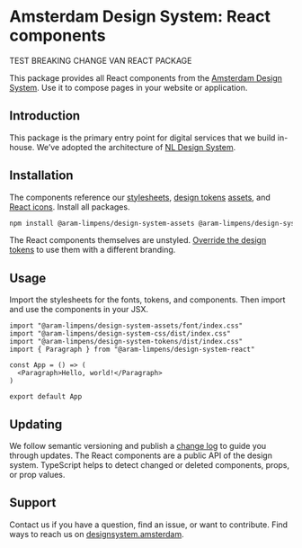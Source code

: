 <!-- @license CC0-1.0 -->

# Amsterdam Design System: React components

TEST BREAKING CHANGE VAN REACT PACKAGE

This package provides all React components from the [Amsterdam Design System](https://designsystem.amsterdam).
Use it to compose pages in your website or application.

## Introduction

This package is the primary entry point for digital services that we build in-house.
We’ve adopted the architecture of [NL Design System](https://nldesignsystem.nl/).

## Installation

The components reference our
[stylesheets](https://www.npmjs.com/package/@aram-limpens/design-system-css),
[design tokens](https://www.npmjs.com/package/@aram-limpens/design-system-tokens)
[assets](https://www.npmjs.com/package/@aram-limpens/design-system-assets),
and [React icons](https://www.npmjs.com/package/@aram-limpens/design-system-react-icons).
Install all packages.

```sh
npm install @aram-limpens/design-system-assets @aram-limpens/design-system-css @aram-limpens/design-system-react @aram-limpens/design-system-react-icons @aram-limpens/design-system-tokens
```

The React components themselves are unstyled.
[Override the design tokens](https://github.com/Amsterdam/design-system/blob/main/packages-proprietary/tokens/README.md) to use them with a different branding.

## Usage

Import the stylesheets for the fonts, tokens, and components.
Then import and use the components in your JSX.

<!-- prettier-ignore -->
```tsx
import "@aram-limpens/design-system-assets/font/index.css"
import "@aram-limpens/design-system-css/dist/index.css"
import "@aram-limpens/design-system-tokens/dist/index.css"
import { Paragraph } from "@aram-limpens/design-system-react"

const App = () => (
  <Paragraph>Hello, world!</Paragraph>
)

export default App
```

## Updating

We follow semantic versioning and publish a [change log](https://github.com/Amsterdam/design-system/blob/main/packages/react/CHANGELOG.md) to guide you through updates.
The React components are a public API of the design system.
TypeScript helps to detect changed or deleted components, props, or prop values.

## Support

Contact us if you have a question, find an issue, or want to contribute.
Find ways to reach us on [designsystem.amsterdam](https://designsystem.amsterdam/?path=/docs/docs-introduction--docs#send-a-message).
